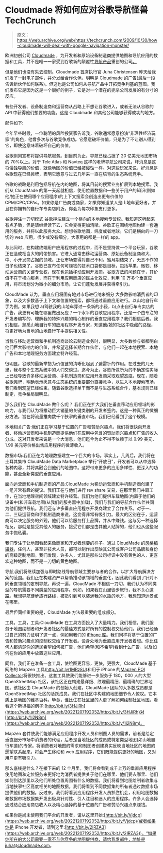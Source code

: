 # Cloudmade 将如何应对谷歌导航怪兽 TechCrunch

> 原文：<https://web.archive.org/web/https://techcrunch.com/2009/10/30/how-cloudmade-will-deal-with-google-navigation-monster/>

欧洲初创公司 [Cloudmade](https://web.archive.org/web/20221207192052/http://www.cloudmade.com/) ，为开发者和原始设备制造商提供地图和导航应用的数据和工具，并不是唯一一家受到谷歌新的颠覆性[导航产品](https://web.archive.org/web/20221207192052/http://www.beta.techcrunch.com/2009/10/28/google-redefines-car-gps-navigation-google-maps-navigation-android/)重创的公司[。](https://web.archive.org/web/20221207192052/http://www.beta.techcrunch.com/2009/10/28/googles-new-mobile-app-cuts-gps-nav-companies-at-the-knees/)

但是他们也没有失去控制。Cloudmade 首席执行官 Juha Christensen 昨天给我们发了一封电子邮件，并分发给合作伙伴。明明是 Cloudmade 的广告(最后一段告诉新伙伴如何联系)。但这也是公司如何从导航产品中开拓竞争利基的蓝图。我们发布它是因为这是一个很好的例子，它是对一个潜在的扼杀公司发展的有分寸的反应。

有些开发者、设备制造商和运营商从战略上不想让谷歌进入，或者无法从谷歌的 API 中获得他们想要的功能。这是 Cloudmade 和其他公司能够获得成功的地方。

邮件如下:

今年早些时候，一位聪明的风险投资家告诉我，谷歌通常愿意扮演“非理性经济玩家”的角色，他曾多次与谷歌竞争成功。它愿意破坏价值，只是为了不让别人得到它，即使这意味着破坏自己的价值。

谷歌刚刚宣布将提供导航服务。到目前为止，导航已经占据了 20 亿美元地图市场的 70%以上。对于 Tele Atlas 和 Navteq 这样的老牌导航公司来说，坏消息是这将侵蚀导航的价值，就像地图的价值已经被侵蚀一样。对这些玩家来说，好消息是谷歌现在已经摊牌，表明它愿意与过去几年来一直在培育的生态系统竞争。

谷歌的战略是利用包括导航在内的地图，将其目前的搜索业务扩展到本地搜索。我们从 CloudMade 的第一天起就相信，使用位置数据和一些关于用户的知识(例如他/她正在使用哪个应用程序)的上下文搜索会创造出更有价值的 CPM/CPC/CPAs。如果你是广告商或商家，如果你知道某人是山地车爱好者，并且在你拥有的自行车专卖店附近，你会为每次印象支付更多。

谷歌押注一刀切模式
谷歌押注建立一个横向的本地搜索专营权。我知道这听起来有点矛盾，但是请继续读下去，它会变得更加清晰。谷歌正在围绕地图构建一套通用的服务，并将以此服务大众。想想谷歌地图，纬度或者地球。它们是横向的一刀切的 web 应用，很少或没有细分。大家用的都是一样的 app。

与此同时，在构建终端用户应用程序的过程中，而不是坚持做一个平台玩家，谷歌正在造成相当大的附带损害。它进入通常由移动运营商、原始设备制造商和大、中、小开发商占据的领域，正让市场变得对自己不利。蜜月期结束了，无恶不作的日子也结束了。谷歌已宣布任何可赚钱的技术口袋都是目标，包括苹果、微软、移动运营商的关键专营权，现在也包括移动应用开发商。谷歌方法的问题在于，其价值不在于横向服务，而在于利用应用商店的民主化效应，利用 10 万多个垂直应用，将市场划分为微小的细分市场，让它们蓬勃发展并获得牵引力。

CloudMade 认为，垂直应用将固有地对市场进行纳米细分
大多数影响消费者的印象，以及大多数基于上下文和位置的搜索，都将通过垂直应用进行。以山地自行车手为例。如果我想 a)驾驶我的山地车穿过一条新的小径，b)点击自行车专卖店的广告，我更有可能在哪里做出反应？一个水平的谷歌应用程序，还是一个由专注的开发者编写的、理解我的特殊兴趣的精心制作的垂直应用程序？我们相信后者。我们相信，熟悉山地自行车的应用程序开发专家，知道他/她的社区中隐藏的路径，将更好地为当地的山地自行车手提供相关性。

当我与移动运营商和手机制造商谈论云制造业务时，很明显，大多数参与者都明白他们巨大影响力的价值，并希望选择长期合作伙伴，与他们一起在本地搜索、本地广告和本地地理服务方面建立特许经营。

很明显，谷歌的最新举措为价值链的清晰化起到了避雷针的作用。在过去的几天里，我与整个生态系统中的人们交谈过。迄今为止，谷歌所做所为的不确定性实际上已经导致许多移动运营商、手机制造商和应用开发商采取观望态度。现在，随着谷歌摊牌，明确表示愿意与生态系统的重要部分直接竞争，以进入本地搜索市场，我们看到观望已经结束。随着谷歌选择单干而不是与生态系统合作，基本规则已经制定，竞争格局很明显。

那么我们在 CloudMade 做什么呢？
我们正在扩大我们在垂直移动应用领域的影响力，与我们认为将推动巨大销量的关键类别的开发者签约。这是一种真正的微细分方法，旨在将流量推向数千个狭窄的垂直市场。我们已经看到了这个规模。

本地相关广告:我们正在学习基于位置的广告和赞助兴趣点。我们将很快向开发者、移动运营商和手机制造商提供他们在应用中包含的赞助商兴趣点和广告的收入分成。这对开发者来说是一个大消息，他们迄今为止不得不依赖于以 0.99 美元、1.99 美元等价格出售应用程序的微薄收入。

数据市场:我们正在为地理数据建立一个巨大的市场。事实上，几周后，我们将在土耳其集市 CloudMade Data Marketplace 举行“开放日”，开发者可以从中选择各种内容，并将其融合到他们的地图中。这将带来更多的应用多样性、更深入的功能，甚至全新类型的垂直应用。

面向运营商和手机制造商的产品:CloudMade 为移动运营商和手机制造商创建了一组非常有趣的提议。我们正在与他们进行 rev share 交易，在那里我们并肩工作，在当地地理空间领域建立特许经营。我们为他们提供车载地图(内置于他们的设备中)和非车载地图(从我们的服务器中加载)，我们与我们的导航合作伙伴共同为他们提供导航，我们还与许多垂直应用程序开发商建立了合作关系。对于一、二、三级运营商和手机制造商来说，这变得非常有吸引力。最大的区别在于，运营商可以决定服务的外观，他们可以给服务打上品牌，并从中赚钱。这与另一种选择相反，那就是接受其他人的服务，接受它们都是由其他人贴牌的，他们也从这些服务中饱私囊。

我们专注于让地图看起来像商家和开发者想要的样子。通过 CloudMade 的[风格编辑器](https://web.archive.org/web/20221207192052/http://bit.ly/3nkMn2)，任何人，甚至非技术人员，都可以制作出反映其公司或客户公司品牌和身份的高级定制地图。我们发现，许多人，尤其是那些公司标识中没有黄色的人，更喜欢这种地图，而不是一刀切的黄色地图。

导航:我们将继续加强与即时路线导航领域主要参与者的合作，以扩大导航解决方案的范围。我们正在构建资产以帮助推动该领域的垂直化，因此我们看到了针对不同垂直领域的定制导航。再说一遍，CloudMade 不相信一刀切。我们认为不同类型的导航需要不同类型的应用程序。例如，如果我在山里徒步旅行，我不关心道路。我想导航徒步旅行路线，被指引到可以装满我的水瓶的地方，我想知道远景点在哪里。

最后但同样重要的是，CloudMade 方法最重要的组成部分。

工具，工具，工具:CloudMade 在工具方面投入了大量精力。我们相信，我们服务于地图绘制者和开发者社区的最佳方式是将所有的控制权交给他们。我们已经通过自己的努力证明了这一点，例如用我们的 [iPhone 库](https://web.archive.org/web/20221207192052/http://bit.ly/2IRZA3)。我们同样将基于位置的广告和赞助兴趣点的控制权交给了开发者。设身处地为垂直应用开发者着想。你比任何人都清楚你的选民希望如何被广告，他们希望(和不希望)看到什么广告，以及如何在你的应用中放置这些应用。

同样，我们正在准备一套工具，使绘图更容易，更快，更强大。CloudMade 基于网络的 Mapzen 工具(http://bit.ly/1MRz8U)和用于 iPhone 的[Mapzen POI Collector](https://web.archive.org/web/20221207192052/http://bit.ly/2HsiAR)将很快推出。这套工具使我们能够进一步服务于 180，000 人的大型 OpenStreetMap 社区，该社区正在构建最详细、纹理最精细、最精确的世界地图。该社区由 CloudMade 的创始人创建，CloudMade 团队的大多数成员都是 OpenStreetMap 社区的活跃成员。我们在社区中构建的地图细节令人惊叹。它本质上是地图的维基百科。毕竟，谁比住在社区里的人更了解如何绘制社区地图。看看这个斯坦福的例子:[http://bit.ly/3HJiRh](https://web.archive.org/web/20221207192052/http://bit.ly/3HJiRh)对[http://bit.ly/1i2N8m](https://web.archive.org/web/20221207192052/http://bit.ly/1i2N8m)。

Mapzen 套件使我们能够满足应用程序开发人员和制图人员的需求，前者是给定垂直细分市场中消费者的代理，后者是当地社区的成员或特定类型地图(如山地自行车道)的专家。将消费者对地图的需求和制图者创建真实反映当地社区的地图的愿望联系起来，将会产生移动和 web 应用程序，它们既能提供更好的地图，又对用户更有吸引力。

那么底线是什么？在接下来的 12 个月里，我们将会看到成千上万的垂直应用程序使用地图和定位服务来更好地为消费者提供关于他们在哪里、他们要去哪里、他们如何到达那里以及他们所处位置周围有什么的数据。我们将看到地图绘制者收集与当地狭窄社区高度相关的地图数据。我们将看到不同数据集的所有者通过数据市场提供他们的数据。反过来，我们将看到应用程序开发人员抓住机会，利用地图数据和数据市场数据集开发出极具针对性、引人注目和迷人的应用程序。许多人会选择通过结合应用商店收入以及精心选择的基于位置的广告和赞助兴趣点来赚钱。

如果你是尚未使用我们平台的开发者，请从这里开始:[http://bit.ly/Vjdcp](https://web.archive.org/web/20221207192052/http://bit.ly/Vjdcp)(或者如果你是 iPhone 开发者，请到这里:[http://bit.ly/2IRZA3](https://web.archive.org/web/20221207192052/http://bit.ly/2IRZA3))。“如果你所在的大公司需要一家不与你竞争的地图提供商，请给我发邮件，地址是 juha@cloudmade.com。